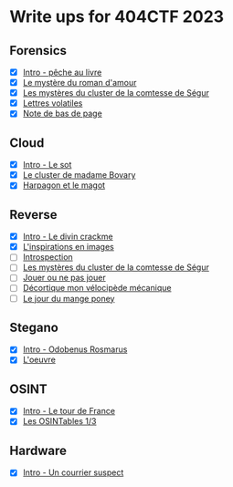 # Write ups for 404CTF 2023

## Forensics
- [X] [Intro - pêche au livre](./forensics/peche_au_livre/)
- [X] [Le mystère du roman d'amour](./forensics/le_mystere_du_roman_d_amour/)
- [X] [Les mystères du cluster de la comtesse de Ségur](./forensics/les_myst%C3%A8res_du_cluster_de_la_comtesse_de_segur/)
- [X] [Lettres volatiles](./forensics/lettres_volatiles/)
- [X] [Note de bas de page](./forensics/note_de_bas_de_page/)

## Cloud
- [X] [Intro - Le sot](./cloud/intro_sot/)
- [X] [Le cluster de madame Bovary](./cloud/le_cluster_de_madame_de_bovary/)
- [X] [Harpagon et le magot](./cloud/harpagon_et_le_magot/)

## Reverse
- [X] [Intro - Le divin crackme](./reverse/le_divin_crackme/)
- [X] [L'inspirations en images](./reverse/l_inspiration_en_images/)
- [ ] [Introspection](./reverse/introspection/)
- [ ] [Les mystères du cluster de la comtesse de Ségur](./reverse/les_myst%C3%A8res_du_cluster_de_la_comtesse_de_segur/)
- [ ] [Jouer ou ne pas jouer](./reverse/jouer_ou_ne_pas_jouer/)
- [ ] [Décortique mon vélocipède mécanique](./reverse/decortique_mon_velocipede_mecanique/)
- [ ] [Le jour du mange poney](./reverse/le_jour_du_mange_poney/)

## Stegano
- [X] [Intro - Odobenus Rosmarus](./stegano/odobenus_rosmarus/)
- [X] [L'oeuvre](./stegano/loeuvre/)

## OSINT
- [X] [Intro - Le tour de France](./osint/intro_le_tour_de_france/)
- [X] [Les OSINTables 1/3](./osint/les_osintables_1/)

## Hardware
- [X] [Intro - Un courrier suspect](./hardware/intro_un_courrier_suspect/)